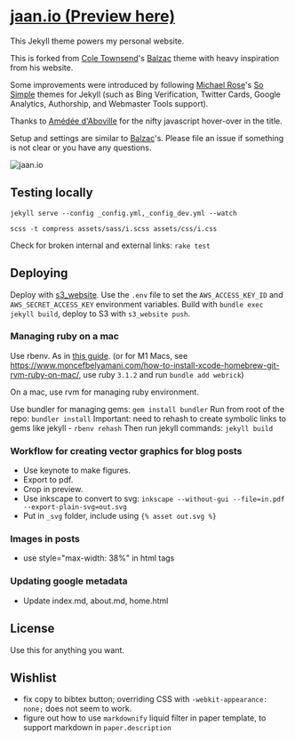 # [jaan.io (Preview here)](https://jaan.io)

This Jekyll theme powers my personal website.

This is forked from [Cole Townsend](http://coletownsend.com)'s [Balzac](https://github.com/ColeTownsend/Balzac-for-Jekyll) theme with heavy inspiration from his website.

Some improvements were introduced by following [Michael Rose](http://mademistakes.com)'s [So Simple](https://github.com/mmistakes/so-simple-theme) themes for Jekyll (such as Bing Verification, Twitter Cards, Google Analytics, Authorship, and Webmaster Tools support).

Thanks to [Amédée d'Aboville](http://amedee.daboville.com/) for the nifty javascript hover-over in the title.

Setup and settings are similar to [Balzac](https://github.com/ColeTownsend/Balzac-for-Jekyll)'s. Please file an issue if something is not clear or you have any questions.

![jaan.io](http://i.imgur.com/wEM5sod.png)

## Testing locally

`jekyll serve --config _config.yml,_config_dev.yml --watch`

`scss -t compress assets/sass/i.scss assets/css/i.css`

Check for broken internal and external links:
`rake test`

## Deploying

Deploy with [s3_website](https://github.com/laurilehmijoki/s3_website). Use the `.env` file to set the `AWS_ACCESS_KEY_ID` and `AWS_SECRET_ACCESS_KEY` environment variables.
Build with `bundle exec jekyll build`, deploy to S3 with `s3_website push`.

### Managing ruby on a mac
Use rbenv. As in [this guide](https://gorails.com/setup/osx/10.12-sierra). (or for M1 Macs, see https://www.moncefbelyamani.com/how-to-install-xcode-homebrew-git-rvm-ruby-on-mac/, use ruby `3.1.2` and run `bundle add webrick`)

On a mac, use rvm for managing ruby environment.

Use bundler for managing gems:
`gem install bundler`
Run from root of the repo:
`bundler install`
Important: need to rehash to create symbolic links to gems like jekyll -
`rbenv rehash`
Then run jekyll commands:
`jekyll build`

### Workflow for creating vector graphics for blog posts
* Use keynote to make figures. 
* Export to pdf. 
* Crop in preview. 
* Use inkscape to convert to svg: `inkscape --without-gui --file=in.pdf --export-plain-svg=out.svg`
* Put in `_svg` folder, include using `{% asset out.svg %}`

### Images in posts
* use style="max-width: 38%" in html tags

### Updating google metadata
* Update index.md, about.md, home.html

## License

Use this for anything you want.

## Wishlist
* fix copy to bibtex button; overriding CSS with `-webkit-appearance: none;` does not seem to work.
* figure out how to use `markdownify` liquid filter in paper template, to support markdown in `paper.description`
